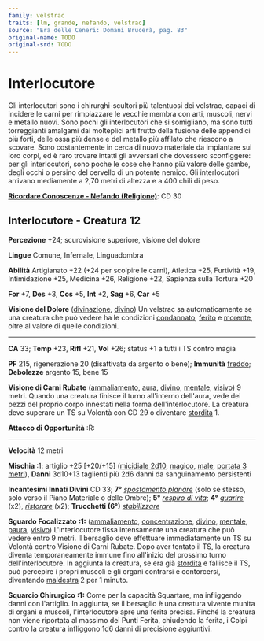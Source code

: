 ```yaml
---
family: velstrac
traits: [lm, grande, nefando, velstrac]
source: "Era delle Ceneri: Domani Brucerà, pag. 83"
original-name: TODO
original-srd: TODO
---
```


# Interlocutore

Gli interlocutori sono i chirurghi-scultori più talentuosi dei velstrac, capaci
di incidere le carni per rimpiazzare le vecchie membra con arti, muscoli, nervi
e metallo nuovi. Sono pochi gli interlocutori che si somigliano, ma sono tutti
torreggianti amalgami dai molteplici arti frutto della fusione delle appendici
più forti, delle ossa più dense e del metallo più affilato che riescono a
scovare. Sono costantemente in cerca di nuovo materiale da impiantare sui loro
corpi, ed è raro trovare intatti gli avversari che dovessero sconfiggere: per
gli interlocutori, sono poche le cose che hanno più valore delle gambe, degli
occhi o persino del cervello di un potente nemico. Gli interlocutori arrivano
mediamente a 2,70 metri di altezza e a 400 chili di peso.

**[Ricordare Conoscenze - Nefando (Religione)](/azioni/abilita/ricordare-conoscenze)**:
CD 30

## Interlocutore - Creatura 12

**Percezione** +24; scurovisione superiore, visione del dolore

**Lingue** Comune, Infernale, Linguadombra

**Abilità** Artigianato +22 (+24 per scolpire le carni), Atletica +25, Furtività
+19, Intimidazione +25, Medicina +26, Religione +22, Sapienza sulla Tortura +20

**For** +7, **Des** +3, **Cos** +5, **Int** +2, **Sag** +6, **Car** +5

**Visione del Dolore** ([divinazione](/tratti/divinazione),
[divino](/tratti/divino)) Un velstrac sa automaticamente se una creatura che può
vedere ha le condizioni [condannato](/condizioni/condannato),
[ferito](/condizioni/ferito) e [morente](/tratti/morente), oltre al valore di
quelle condizioni.

---

**CA** 33; **Temp** +23, **Rifl** +21, **Vol** +26; status +1 a tutti i TS
contro magia

**PF** 215, rigenerazione 20 (disattivata da argento o bene); **Immunità**
[freddo](/tratti/freddo); **Debolezze** argento 15, bene 15

**Visione di Carni Rubate** ([ammaliamento](/tratti/ammaliamento),
[aura](/tratti/aura), [divino](/tratti/divino), [mentale](/tratti/mentale),
[visivo](/tratti/visivo)) 9 metri. Quando una creatura finisce il turno
all'interno dell'aura, vede dei pezzi del proprio corpo innestati nella forma
dell'interlocutore. La creatura deve superare un TS su Volontà con CD 29 o
diventare [stordita](/condizioni/stordito) 1.

**Attacco di Opportunità** :R:

---

**Velocità** 12 metri

**Mischia** :1: artiglio +25 \[+20/+15] ([micidiale 2d10](/tratti/micidiale),
[magico](/tratti/magico), [male](/tratti/male),
[portata 3 metri](/tratti/portata)), **Danni** 3d10+13 taglienti più 2d6 danni
da sanguinamento persistenti

**Incantesimi Innati Divini** CD 33; **7°**
_[spostamento planare](/incantesimi/spostamento-planare)_ (solo se stesso, solo
verso il Piano Materiale o delle Ombre); **5°**
_[respiro di vita](/incantesimi/respiro-di-vita)_; **4°**
_[guarire](/incantesimi/guarire)_ (x2), _[ristorare](/incantesimi/ristorare)_
(x2); **Trucchetti (6°)** _[stabilizzare](/incantesimi/stabilizzare)_

**Sguardo Focalizzato** **:1:** ([ammaliamento](/tratti/ammaliamento),
[concentrazione](/tratti/concentrazione), [divino](/tratti/divino),
[mentale](/tratti/mentale), [paura](/tratti/paura), [visivo](/tratti/visivo))
L'interlocutore fissa intensamente una creatura che può vedere entro 9 metri. Il
bersaglio deve effettuare immediatamente un TS su Volontà contro Visione di
Carni Rubate. Dopo aver tentato il TS, la creatura diventa temporaneamente
immune fino all'inizio del prossimo turno dell'interlocutore. In aggiunta la
creatura, se era già [stordita](/condizioni/stordito) e fallisce il TS, può
percepire i propri muscoli e gli organi contrarsi e contorcersi, diventando
[maldestra](/condizioni/maldestro) 2 per 1 minuto.

**Squarcio Chirurgico** **:1:** Come per la capacità Squartare, ma infliggendo
danni con l'artiglio. In aggiunta, se il bersaglio è una creatura vivente munita
di organi e muscoli, l'interlocutore apre una ferita precisa. Finché la creatura
non viene riportata al massimo dei Punti Ferita, chiudendo la ferita, i Colpi
contro la creatura infliggono 1d6 danni di precisione aggiuntivi.
